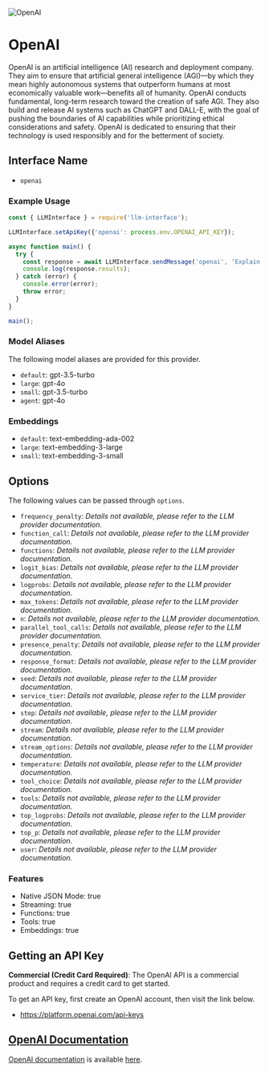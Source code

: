 ![OpenAI](https://images.ctfassets.net/kftzwdyauwt9/3KGOHkSXu53naMuSFNaiwv/f1d12ca1f37c1c3d2c47e846f98a9fc0/openai.jpg?w=1600&h=900&fit=fill)

# OpenAI

OpenAI is an artificial intelligence (AI) research and deployment company. They aim to ensure that artificial general intelligence (AGI)—by which they mean highly autonomous systems that outperform humans at most economically valuable work—benefits all of humanity. OpenAI conducts fundamental, long-term research toward the creation of safe AGI. They also build and release AI systems such as ChatGPT and DALL-E, with the goal of pushing the boundaries of AI capabilities while prioritizing ethical considerations and safety. OpenAI is dedicated to ensuring that their technology is used responsibly and for the betterment of society.

## Interface Name

- `openai`

### Example Usage

```javascript
const { LLMInterface } = require('llm-interface');

LLMInterface.setApiKey({'openai': process.env.OPENAI_API_KEY});

async function main() {
  try {
    const response = await LLMInterface.sendMessage('openai', 'Explain the importance of low latency LLMs.');
    console.log(response.results);
  } catch (error) {
    console.error(error);
    throw error;
  }
}

main();
```

### Model Aliases

The following model aliases are provided for this provider. 

- `default`: gpt-3.5-turbo
- `large`: gpt-4o
- `small`: gpt-3.5-turbo
- `agent`: gpt-4o

### Embeddings

- `default`: text-embedding-ada-002
- `large`: text-embedding-3-large
- `small`: text-embedding-3-small


## Options

The following values can be passed through `options`.

- `frequency_penalty`: _Details not available, please refer to the LLM provider documentation._
- `function_call`: _Details not available, please refer to the LLM provider documentation._
- `functions`: _Details not available, please refer to the LLM provider documentation._
- `logit_bias`: _Details not available, please refer to the LLM provider documentation._
- `logprobs`: _Details not available, please refer to the LLM provider documentation._
- `max_tokens`: _Details not available, please refer to the LLM provider documentation._
- `n`: _Details not available, please refer to the LLM provider documentation._
- `parallel_tool_calls`: _Details not available, please refer to the LLM provider documentation._
- `presence_penalty`: _Details not available, please refer to the LLM provider documentation._
- `response_format`: _Details not available, please refer to the LLM provider documentation._
- `seed`: _Details not available, please refer to the LLM provider documentation._
- `service_tier`: _Details not available, please refer to the LLM provider documentation._
- `stop`: _Details not available, please refer to the LLM provider documentation._
- `stream`: _Details not available, please refer to the LLM provider documentation._
- `stream_options`: _Details not available, please refer to the LLM provider documentation._
- `temperature`: _Details not available, please refer to the LLM provider documentation._
- `tool_choice`: _Details not available, please refer to the LLM provider documentation._
- `tools`: _Details not available, please refer to the LLM provider documentation._
- `top_logprobs`: _Details not available, please refer to the LLM provider documentation._
- `top_p`: _Details not available, please refer to the LLM provider documentation._
- `user`: _Details not available, please refer to the LLM provider documentation._


### Features

- Native JSON Mode: true
- Streaming: true
- Functions: true
- Tools: true
- Embeddings: true


## Getting an API Key

**Commercial (Credit Card Required)**: The OpenAI API is a commercial product and requires a credit card to get started.

To get an API key, first create an OpenAI account, then visit the link below.

- https://platform.openai.com/api-keys


## [OpenAI Documentation](https://platform.openai.com/docs/overview)

[OpenAI documentation](https://platform.openai.com/docs/overview) is available [here](https://platform.openai.com/docs/overview).
